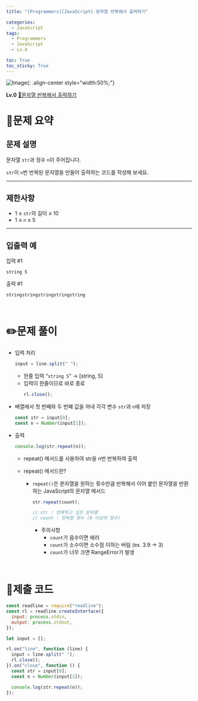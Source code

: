 ```yaml
---
title: "[Programmers][JavaScript] 문자열 반복해서 출력하기"

categories:
  - JavaScript
tags:
  - Programmers
  - JavaScript
  - Lv.0

toc: True
toc_sticky: True
---
```


![Image](https://github.com/user-attachments/assets/61171657-416b-4bc4-a74a-f29ecd4b43b5){: .align-center style="width:50%;"}

**Lv.0**
[🔗문자열 반복해서 출력하기](https://school.programmers.co.kr/learn/courses/30/lessons/181950)

# 📝문제 요약

## 문제 설명

문자열 `str`과 정수 `n`이 주어집니다.

`str`이 `n`번 반복된 문자열을 만들어 출력하는 코드를 작성해 보세요.

---

## 제한사항

- 1 ≤ `str`의 길이 ≤ 10
- 1 ≤ `n` ≤ 5

---

## 입출력 예

입력 #1

`string 5`

출력 #1

`stringstringstringstringstring`

<br>

# ✏️문제 풀이

- 입력 처리

  ```jsx
  input = line.split(" ");
  ```

  - 한줄 입력 “`string 5`" → [string, 5]
  - 입력이 한줄이므로 바로 종료
    ```jsx
    rl.close();
    ```

- 배열에서 첫 번째와 두 번째 값을 꺼내 각각 변수 `str`과 `n`에 저장

  ```jsx
  const str = input[0];
  const n = Number(input[1]);
  ```

- 출력

  ```jsx
  console.log(str.repeat(n));
  ```

  - repeat() 메서드를 사용하여 str을 n번 반복하여 출력
  - repeat() 메서드란?

    - `repeat()`은 문자열을 원하는 횟수만큼 반복해서 이어 붙인 문자열을 반환하는 JavaScript의 문자열 메서드

      ```jsx
      str.repeat(count);

      // str : 반복하고 싶은 문자열
      // count : 반복할 횟수 (0 이상의 정수)
      ```

      - 주의사항
        - `count`가 음수이면 에러
        - `count`가 소수이면 소수점 이하는 버림 (ex. 3.9 → 3)
        - `count`가 너무 크면 RangeError가 발생

<br>

# 💯제출 코드

```jsx
const readline = require("readline");
const rl = readline.createInterface({
  input: process.stdin,
  output: process.stdout,
});

let input = [];

rl.on("line", function (line) {
  input = line.split(" ");
  rl.close();
}).on("close", function () {
  const str = input[0];
  const n = Number(input[1]);

  console.log(str.repeat(n));
});
```
